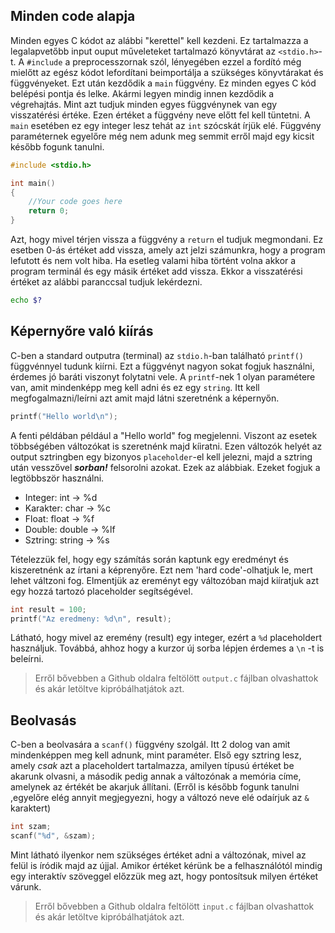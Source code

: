 ## Minden code alapja
Minden egyes C kódot az alábbi "kerettel" kell kezdeni. Ez tartalmazza a legalapvetőbb input ouput műveleteket tartalmazó könyvtárat az `<stdio.h>`-t. A `#include` a preprocesszornak szól, lényegében ezzel a fordító még mielőtt az egész kódot lefordítani beimportálja a szükséges könyvtárakat és függvényeket.
Ezt után kezdődik a `main` függvény. Ez minden egyes C kód belépési pontja és lelke. Akármi legyen mindig innen kezdődik a végrehajtás. Mint azt tudjuk minden egyes függvénynek van egy visszatérési értéke. Ezen értéket a függvény neve előtt fel kell tüntetni. A `main` esetében ez egy integer lesz tehát az `int` szócskát írjük elé. Függvény paraméternek egyelőre még nem adunk meg semmit erről majd egy kicsit később fogunk tanulni.
```c
#include <stdio.h>

int main()
{
	//Your code goes here
	return 0;
}
```
Azt, hogy mivel térjen vissza a függvény a `return` el tudjuk megmondani. Ez esetben 0-ás értéket add vissza, amely azt jelzi számunkra, hogy a program lefutott és nem volt hiba. Ha esetleg valami hiba történt volna akkor a program terminál és egy másik értéket add vissza. Ekkor a visszatérési értéket az alábbi paranccsal tudjuk lekérdezni.
```bash
echo $?
```

## Képernyőre való kiírás
C-ben a standard outputra (terminal) az `stdio.h`-ban található `printf()` függvénnyel tudunk kiírni. Ezt a függvényt nagyon sokat fogjuk használni, érdemes jó baráti viszonyt folytatni vele.
A `printf`-nek 1 olyan paramétere van, amit mindenképp meg kell adni és ez egy `string`. Itt kell megfogalmazni/leírni azt amit majd látni szeretnénk a képernyőn.
```c
printf("Hello world\n");
```
A fenti példában például a "Hello world" fog megjelenni. Viszont az esetek többségében változókat is szeretnénk majd kíiratni. Ezen változók helyét az output sztringben egy bizonyos `placeholder`-el kell jelezni, majd a sztring után vesszővel ***sorban!*** felsorolni azokat. Ezek az alábbiak. Ezeket fogjuk a legtöbbször használni.
- Integer: int -> %d
- Karakter: char -> %c
- Float: float -> %f
- Double: double -> %lf
- Sztring: string -> %s

Tételezzük fel, hogy egy számítás során kaptunk egy eredményt és kiszeretnénk az írtani a képrenyőre. Ezt nem 'hard code'-olhatjuk le, mert lehet váltzoni fog. Elmentjük az ereményt egy változóban majd kiíratjuk  azt egy hozzá tartozó placeholder segítségével.
```c
int result = 100;
printf("Az eredmeny: %d\n", result);
```
Látható, hogy mivel az eremény (result) egy integer, ezért a `%d` placeholdert használjuk. 
Továbbá, ahhoz hogy a kurzor új sorba lépjen érdemes a `\n` -t is beleírni.
>Erről bővebben a Github oldalra feltölött `output.c` fájlban olvashattok és akár letöltve kipróbálhatjátok azt.


## Beolvasás
C-ben a beolvasára a `scanf()` függvény szolgál. Itt 2 dolog van amit mindenképpen meg kell adnunk, mint paraméter. Első egy sztring lesz, amely *csak* azt a placeholdert tartalmazza, amilyen típusú értéket be akarunk olvasni, a második pedig annak a változónak a memória címe, amelynek az értékét be akarjuk állítani. (Erről is később fogunk tanulni ,egyelőre elég annyit megjegyezni, hogy a változó neve elé odaírjuk az `&` karaktert)
```c
int szam;
scanf("%d", &szam);
```
Mint látható ilyenkor nem szükséges értéket adni a változónak, mivel az felül is íródik majd az újjal.
Amikor értéket kérünk be a felhasználótól mindig egy interaktív szöveggel előzzük meg azt, hogy pontosítsuk milyen értéket várunk.

> Erről bővebben a Github oldalra feltölött `input.c` fájlban olvashattok és akár letöltve kipróbálhatjátok azt.